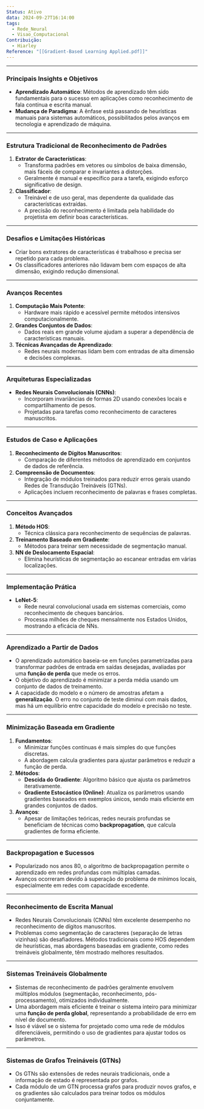 ```yaml
---
Status: Ativo
data: 2024-09-27T16:14:00
tags:
  - Rede_Neural
  - Visao_Computacional
Contribuição:
  - Hiarley
Reference: "[[Gradient-Based Learning Applied.pdf]]"
---
```

---
### **Principais Insights e Objetivos**

- **Aprendizado Automático**: Métodos de aprendizado têm sido fundamentais para o sucesso em aplicações como reconhecimento de fala contínua e escrita manual.
- **Mudança de Paradigma**: A ênfase está passando de heurísticas manuais para sistemas automáticos, possibilitados pelos avanços em tecnologia e aprendizado de máquina.

---

### **Estrutura Tradicional de Reconhecimento de Padrões**

1. **Extrator de Características**:
    - Transforma padrões em vetores ou símbolos de baixa dimensão, mais fáceis de comparar e invariantes a distorções.
    - Geralmente é manual e específico para a tarefa, exigindo esforço significativo de design.
2. **Classificador**:
    - Treinável e de uso geral, mas dependente da qualidade das características extraídas.
    - A precisão do reconhecimento é limitada pela habilidade do projetista em definir boas características.

---

### **Desafios e Limitações Históricas**

- Criar bons extratores de características é trabalhoso e precisa ser repetido para cada problema.
- Os classificadores anteriores não lidavam bem com espaços de alta dimensão, exigindo redução dimensional.

---

### **Avanços Recentes**

1. **Computação Mais Potente**:
    - Hardware mais rápido e acessível permite métodos intensivos computacionalmente.
2. **Grandes Conjuntos de Dados**:
    - Dados reais em grande volume ajudam a superar a dependência de características manuais.
3. **Técnicas Avançadas de Aprendizado**:
    - Redes neurais modernas lidam bem com entradas de alta dimensão e decisões complexas.

---

### **Arquiteturas Especializadas**

- **Redes Neurais Convolucionais (CNNs)**:
    - Incorporam invariâncias de formas 2D usando conexões locais e compartilhamento de pesos.
    - Projetadas para tarefas como reconhecimento de caracteres manuscritos.

---

### **Estudos de Caso e Aplicações**

1. **Reconhecimento de Dígitos Manuscritos**:
    - Comparação de diferentes métodos de aprendizado em conjuntos de dados de referência.
2. **Compreensão de Documentos**:
    - Integração de módulos treinados para reduzir erros gerais usando Redes de Transdução Treináveis (GTNs).
    - Aplicações incluem reconhecimento de palavras e frases completas.

---

### **Conceitos Avançados**

1. **Método HOS**:
    - Técnica clássica para reconhecimento de sequências de palavras.
2. **Treinamento Baseado em Gradiente**:
    - Métodos para treinar sem necessidade de segmentação manual.
3. **NN de Deslocamento Espacial**:
    - Elimina heurísticas de segmentação ao escanear entradas em várias localizações.

---

### **Implementação Prática**

- **LeNet-5**:
    - Rede neural convolucional usada em sistemas comerciais, como reconhecimento de cheques bancários.
    - Processa milhões de cheques mensalmente nos Estados Unidos, mostrando a eficácia de NNs.


---
### **Aprendizado a Partir de Dados**

- O aprendizado automático baseia-se em funções parametrizadas para transformar padrões de entrada em saídas desejadas, avaliadas por uma **função de perda** que mede os erros.
- O objetivo do aprendizado é minimizar a perda média usando um conjunto de dados de treinamento.
- A capacidade do modelo e o número de amostras afetam a **generalização**. O erro no conjunto de teste diminui com mais dados, mas há um equilíbrio entre capacidade do modelo e precisão no teste.

---

### **Minimização Baseada em Gradiente**

1. **Fundamentos**:
    - Minimizar funções contínuas é mais simples do que funções discretas.
    - A abordagem calcula gradientes para ajustar parâmetros e reduzir a função de perda.
2. **Métodos**:
    - **Descida do Gradiente**: Algoritmo básico que ajusta os parâmetros iterativamente.
    - **Gradiente Estocástico (Online)**: Atualiza os parâmetros usando gradientes baseados em exemplos únicos, sendo mais eficiente em grandes conjuntos de dados.
3. **Avanços**:
    - Apesar de limitações teóricas, redes neurais profundas se beneficiam de técnicas como **backpropagation**, que calcula gradientes de forma eficiente.

---

### **Backpropagation e Sucessos**

- Popularizado nos anos 80, o algoritmo de backpropagation permite o aprendizado em redes profundas com múltiplas camadas.
- Avanços ocorreram devido à superação do problema de mínimos locais, especialmente em redes com capacidade excedente.

---

### **Reconhecimento de Escrita Manual**

- Redes Neurais Convolucionais (CNNs) têm excelente desempenho no reconhecimento de dígitos manuscritos.
- Problemas como segmentação de caracteres (separação de letras vizinhas) são desafiadores. Métodos tradicionais como HOS dependem de heurísticas, mas abordagens baseadas em gradiente, como redes treináveis globalmente, têm mostrado melhores resultados.

---

### **Sistemas Treináveis Globalmente**

- Sistemas de reconhecimento de padrões geralmente envolvem múltiplos módulos (segmentação, reconhecimento, pós-processamento), otimizados individualmente.
- Uma abordagem mais eficiente é treinar o sistema inteiro para minimizar uma **função de perda global**, representando a probabilidade de erro em nível de documento.
- Isso é viável se o sistema for projetado como uma rede de módulos diferenciáveis, permitindo o uso de gradientes para ajustar todos os parâmetros.

---

### **Sistemas de Grafos Treináveis (GTNs)**

- Os GTNs são extensões de redes neurais tradicionais, onde a informação de estado é representada por grafos.
- Cada módulo de um GTN processa grafos para produzir novos grafos, e os gradientes são calculados para treinar todos os módulos conjuntamente.